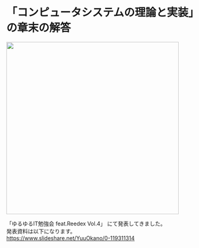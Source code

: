 # 「コンピュータシステムの理論と実装」の章末の解答

<img src="https://images-na.ssl-images-amazon.com/images/I/91Kc8DrSmfL.jpg" width="450">

「ゆるゆるIT勉強会 feat.Reedex Vol.4」 にて発表してきました。  
発表資料は以下になります。  
https://www.slideshare.net/YuuOkano/0-119311314
